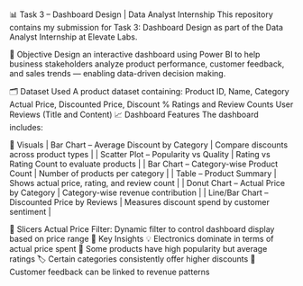 📊 Task 3 – Dashboard Design | Data Analyst Internship
This repository contains my submission for Task 3: Dashboard Design as part of the Data Analyst Internship at Elevate Labs.

🔧 Objective
Design an interactive dashboard using Power BI to help business stakeholders analyze product performance, customer feedback, and sales trends — enabling data-driven decision making.

🗂️ Dataset Used
A product dataset containing:
Product ID, Name, Category
Actual Price, Discounted Price, Discount %
Ratings and Review Counts
User Reviews (Title and Content)
📈 Dashboard Features
The dashboard includes:

🔹 Visuals
| Bar Chart – Average Discount by Category | Compare discounts across product types | | Scatter Plot – Popularity vs Quality | Rating vs Rating Count to evaluate products | | Bar Chart – Category-wise Product Count | Number of products per category | | Table – Product Summary | Shows actual price, rating, and review count | | Donut Chart – Actual Price by Category | Category-wise revenue contribution | | Line/Bar Chart – Discounted Price by Reviews | Measures discount spend by customer sentiment |

🔹 Slicers
Actual Price Filter: Dynamic filter to control dashboard display based on price range
🧠 Key Insights
💡 Electronics dominate in terms of actual price spent
🔎 Some products have high popularity but average ratings
🏷️ Certain categories consistently offer higher discounts
💬 Customer feedback can be linked to revenue patterns

